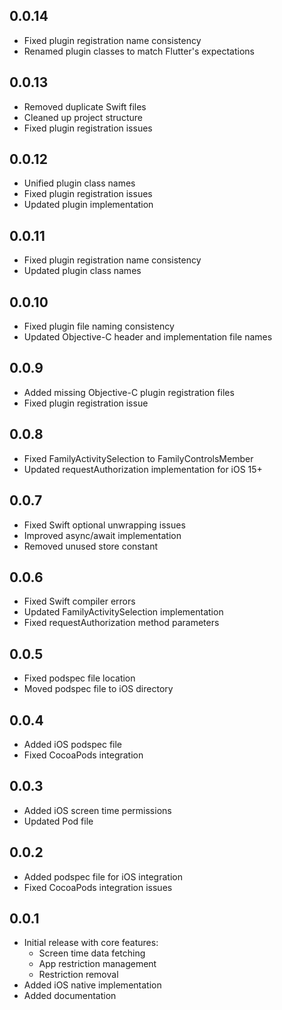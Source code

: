 ## 0.0.14
* Fixed plugin registration name consistency
* Renamed plugin classes to match Flutter's expectations

## 0.0.13
* Removed duplicate Swift files
* Cleaned up project structure
* Fixed plugin registration issues

## 0.0.12
* Unified plugin class names
* Fixed plugin registration issues
* Updated plugin implementation

## 0.0.11
* Fixed plugin registration name consistency
* Updated plugin class names

## 0.0.10
* Fixed plugin file naming consistency
* Updated Objective-C header and implementation file names

## 0.0.9
* Added missing Objective-C plugin registration files
* Fixed plugin registration issue

## 0.0.8
* Fixed FamilyActivitySelection to FamilyControlsMember
* Updated requestAuthorization implementation for iOS 15+

## 0.0.7
* Fixed Swift optional unwrapping issues
* Improved async/await implementation
* Removed unused store constant

## 0.0.6
* Fixed Swift compiler errors
* Updated FamilyActivitySelection implementation
* Fixed requestAuthorization method parameters

## 0.0.5
* Fixed podspec file location
* Moved podspec file to iOS directory

## 0.0.4
* Added iOS podspec file
* Fixed CocoaPods integration

## 0.0.3
* Added iOS screen time permissions
* Updated Pod file

## 0.0.2
* Added podspec file for iOS integration
* Fixed CocoaPods integration issues

## 0.0.1
* Initial release with core features:
  * Screen time data fetching
  * App restriction management
  * Restriction removal
* Added iOS native implementation
* Added documentation 